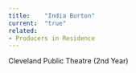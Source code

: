 ```yaml
---
title:    "India Burton"
current:  "true"
related:
- Producers in Residence
---
```


Cleveland Public Theatre (2nd Year)
